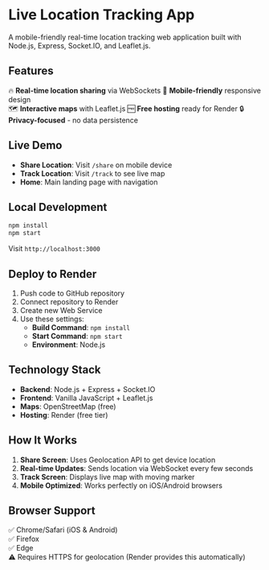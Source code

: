 # Live Location Tracking App

A mobile-friendly real-time location tracking web application built with Node.js, Express, Socket.IO, and Leaflet.js.

## Features

🔥 **Real-time location sharing** via WebSockets
📱 **Mobile-friendly** responsive design  
🗺️ **Interactive maps** with Leaflet.js
🆓 **Free hosting** ready for Render
🔒 **Privacy-focused** - no data persistence

## Live Demo

- **Share Location**: Visit `/share` on mobile device
- **Track Location**: Visit `/track` to see live map
- **Home**: Main landing page with navigation

## Local Development

```bash
npm install
npm start
```

Visit `http://localhost:3000`

## Deploy to Render

1. Push code to GitHub repository
2. Connect repository to Render
3. Create new Web Service
4. Use these settings:
   - **Build Command**: `npm install`
   - **Start Command**: `npm start`
   - **Environment**: Node.js

## Technology Stack

- **Backend**: Node.js + Express + Socket.IO
- **Frontend**: Vanilla JavaScript + Leaflet.js
- **Maps**: OpenStreetMap (free)
- **Hosting**: Render (free tier)

## How It Works

1. **Share Screen**: Uses Geolocation API to get device location
2. **Real-time Updates**: Sends location via WebSocket every few seconds
3. **Track Screen**: Displays live map with moving marker
4. **Mobile Optimized**: Works perfectly on iOS/Android browsers

## Browser Support

✅ Chrome/Safari (iOS & Android)  
✅ Firefox  
✅ Edge  
⚠️ Requires HTTPS for geolocation (Render provides this automatically)

